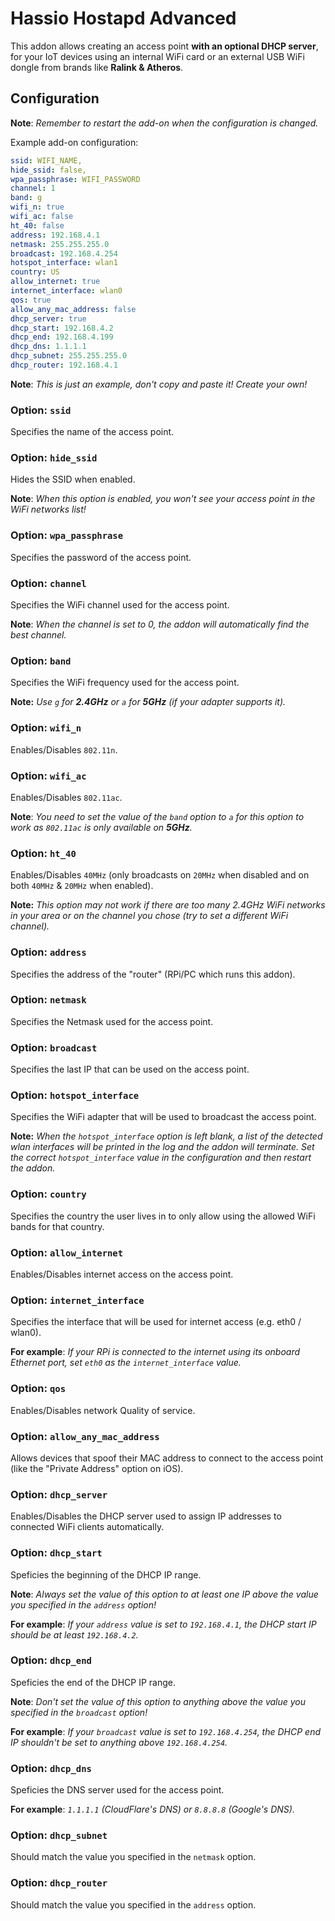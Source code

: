 # Hassio Hostapd Advanced

This addon allows creating an access point **with an optional DHCP server**, for your IoT devices using an internal WiFi card or an external USB WiFi dongle from brands like **Ralink & Atheros**.

## Configuration
**Note**: *Remember to restart the add-on when the configuration is changed.*

Example add-on configuration:

```yaml
ssid: WIFI_NAME,
hide_ssid: false,
wpa_passphrase: WIFI_PASSWORD
channel: 1
band: g
wifi_n: true
wifi_ac: false
ht_40: false
address: 192.168.4.1
netmask: 255.255.255.0
broadcast: 192.168.4.254
hotspot_interface: wlan1
country: US
allow_internet: true
internet_interface: wlan0
qos: true
allow_any_mac_address: false
dhcp_server: true
dhcp_start: 192.168.4.2
dhcp_end: 192.168.4.199
dhcp_dns: 1.1.1.1
dhcp_subnet: 255.255.255.0
dhcp_router: 192.168.4.1
```

**Note**: *This is just an example, don't copy and paste it! Create your own!*

### Option: `ssid`

Specifies the name of the access point.

### Option: `hide_ssid`

Hides the SSID when enabled.

**Note**: *When this option is enabled, you won't see your access point in the WiFi networks list!*

### Option: `wpa_passphrase`

Specifies the password of the access point.

### Option: `channel`

Specifies the WiFi channel used for the access point.

**Note**: *When the channel is set to 0, the addon will automatically find the best channel.*

### Option: `band`

Specifies the WiFi frequency used for the access point.

**Note:** *Use `g` for **2.4GHz** or `a` for **5GHz** (if your adapter supports it).*

### Option: `wifi_n`

Enables/Disables `802.11n`.

### Option: `wifi_ac`

Enables/Disables `802.11ac`.

**Note**: *You need to set the value of the `band` option to `a` for this option to work as `802.11ac` is only available on **5GHz**.*

### Option: `ht_40`

Enables/Disables `40MHz` (only broadcasts on `20MHz` when disabled and on both `40MHz` & `20MHz` when enabled).

**Note:** *This option may not work if there are too many 2.4GHz WiFi networks in your area or on the channel you chose (try to set a different WiFi channel).*

### Option: `address`

Specifies the address of the "router" (RPi/PC which runs this addon).

### Option: `netmask`

Specifies the Netmask used for the access point.

### Option: `broadcast`

Specifies the last IP that can be used on the access point.

### Option: `hotspot_interface`

Specifies the WiFi adapter that will be used to broadcast the access point.

**Note:** *When the `hotspot_interface` option is left blank, a list of the detected wlan interfaces will be printed in the log and the addon will terminate. Set the correct `hotspot_interface` value in the configuration and then restart the addon.*

### Option: `country`

Specifies the country the user lives in to only allow using the allowed WiFi bands for that country.

### Option: `allow_internet`

Enables/Disables internet access on the access point.

### Option: `internet_interface`

Specifies the interface that will be used for internet access (e.g. eth0 / wlan0).

**For example**: *If your RPi is connected to the internet using its onboard Ethernet port, set `eth0` as the `internet_interface` value.*

### Option: `qos`

Enables/Disables network Quality of service.

### Option: `allow_any_mac_address`

Allows devices that spoof their MAC address to connect to the access point (like the "Private Address" option on iOS).

### Option: `dhcp_server`

Enables/Disables the DHCP server used to assign IP addresses to connected WiFi clients automatically.

### Option: `dhcp_start`

Speficies the beginning of the DHCP IP range.

**Note**: *Always set the value of this option to at least one IP above the value you specified in the `address` option!*

**For example**: *If your `address` value is set to `192.168.4.1`, the DHCP start IP should be at least `192.168.4.2`.*

### Option: `dhcp_end`

Speficies the end of the DHCP IP range.

**Note**: *Don't set the value of this option to anything above the value you specified in the `broadcast` option!*

**For example**: *If your `broadcast` value is set to `192.168.4.254`, the DHCP end IP shouldn't be set to anything above `192.168.4.254`.*

### Option: `dhcp_dns`

Speficies the DNS server used for the access point.

**For example**: *`1.1.1.1` (CloudFlare's DNS) or `8.8.8.8` (Google's DNS).*

### Option: `dhcp_subnet`

Should match the value you specified in the `netmask` option.

### Option: `dhcp_router`

Should match the value you specified in the `address` option.